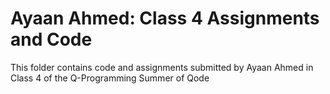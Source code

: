 # Ayaan Ahmed: Class 4 Assignments and Code
This folder contains code and assignments submitted by Ayaan Ahmed in Class 4 of the Q-Programming Summer of Qode
